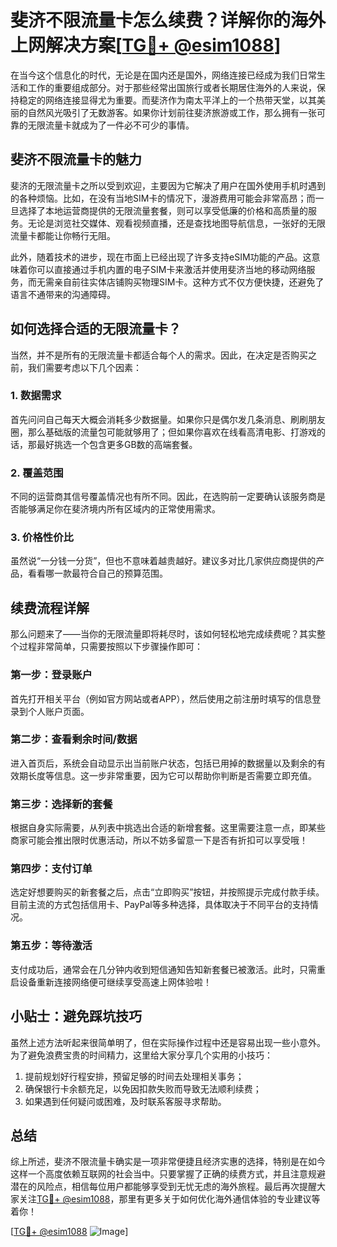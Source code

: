# 斐济不限流量卡怎么续费？详解你的海外上网解决方案[[TG💪+ @esim1088](https://t.me/s/esim1088)]

在当今这个信息化的时代，无论是在国内还是国外，网络连接已经成为我们日常生活和工作的重要组成部分。对于那些经常出国旅行或者长期居住海外的人来说，保持稳定的网络连接显得尤为重要。而斐济作为南太平洋上的一个热带天堂，以其美丽的自然风光吸引了无数游客。如果你计划前往斐济旅游或工作，那么拥有一张可靠的无限流量卡就成为了一件必不可少的事情。

## 斐济不限流量卡的魅力

斐济的无限流量卡之所以受到欢迎，主要因为它解决了用户在国外使用手机时遇到的各种烦恼。比如，在没有当地SIM卡的情况下，漫游费用可能会非常高昂；而一旦选择了本地运营商提供的无限流量套餐，则可以享受低廉的价格和高质量的服务。无论是浏览社交媒体、观看视频直播，还是查找地图导航信息，一张好的无限流量卡都能让你畅行无阻。

此外，随着技术的进步，现在市面上已经出现了许多支持eSIM功能的产品。这意味着你可以直接通过手机内置的电子SIM卡来激活并使用斐济当地的移动网络服务，而无需亲自前往实体店铺购买物理SIM卡。这种方式不仅方便快捷，还避免了语言不通带来的沟通障碍。

## 如何选择合适的无限流量卡？

当然，并不是所有的无限流量卡都适合每个人的需求。因此，在决定是否购买之前，我们需要考虑以下几个因素：

### 1. 数据需求
首先问问自己每天大概会消耗多少数据量。如果你只是偶尔发几条消息、刷刷朋友圈，那么基础版的流量包可能就够用了；但如果你喜欢在线看高清电影、打游戏的话，那最好挑选一个包含更多GB数的高端套餐。

### 2. 覆盖范围
不同的运营商其信号覆盖情况也有所不同。因此，在选购前一定要确认该服务商是否能够满足你在斐济境内所有区域内的正常使用需求。

### 3. 价格性价比
虽然说“一分钱一分货”，但也不意味着越贵越好。建议多对比几家供应商提供的产品，看看哪一款最符合自己的预算范围。

## 续费流程详解

那么问题来了——当你的无限流量即将耗尽时，该如何轻松地完成续费呢？其实整个过程非常简单，只需要按照以下步骤操作即可：

### 第一步：登录账户
首先打开相关平台（例如官方网站或者APP），然后使用之前注册时填写的信息登录到个人账户页面。

### 第二步：查看剩余时间/数据
进入首页后，系统会自动显示出当前账户状态，包括已用掉的数据量以及剩余的有效期长度等信息。这一步非常重要，因为它可以帮助你判断是否需要立即充值。

### 第三步：选择新的套餐
根据自身实际需要，从列表中挑选出合适的新增套餐。这里需要注意一点，即某些商家可能会推出限时优惠活动，所以不妨多留意一下是否有折扣可以享受哦！

### 第四步：支付订单
选定好想要购买的新套餐之后，点击“立即购买”按钮，并按照提示完成付款手续。目前主流的方式包括信用卡、PayPal等多种选择，具体取决于不同平台的支持情况。

### 第五步：等待激活
支付成功后，通常会在几分钟内收到短信通知告知新套餐已被激活。此时，只需重启设备重新连接网络便可继续享受高速上网体验啦！

## 小贴士：避免踩坑技巧

虽然上述方法听起来很简单明了，但在实际操作过程中还是容易出现一些小意外。为了避免浪费宝贵的时间精力，这里给大家分享几个实用的小技巧：

1. 提前规划好行程安排，预留足够的时间去处理相关事务；
2. 确保银行卡余额充足，以免因扣款失败而导致无法顺利续费；
3. 如果遇到任何疑问或困难，及时联系客服寻求帮助。

## 总结

综上所述，斐济不限流量卡确实是一项非常便捷且经济实惠的选择，特别是在如今这样一个高度依赖互联网的社会当中。只要掌握了正确的续费方式，并且注意规避潜在的风险点，相信每位用户都能够享受到无忧无虑的海外旅程。最后再次提醒大家关注[TG💪+ @esim1088](https://t.me/s/esim1088)，那里有更多关于如何优化海外通信体验的专业建议等着你！

[[TG💪+ @esim1088](https://t.me/s/esim1088) ![Image](https://i.postimg.cc/4NQfJmqS/Snipaste-2025-05-13-00-14-12.png)]